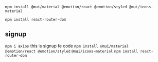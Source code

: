 `npm install @mui/material @emotion/react @emotion/styled @mui/icons-material`

`npm install react-router-dom`

## signup

`npm i axios`
this is signup fe code
`npm install @mui/material @emotion/react @emotion/styled`
`@mui/icons-material`
`npm install react-router-dom`

